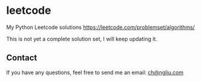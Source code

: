 # leetcode
My Python Leetcode solutions
https://leetcode.com/problemset/algorithms/

This is not yet a complete solution set, I will keep updating it.

## Contact
If you have any questions, feel free to send me an email:
ch@ngliu.com
